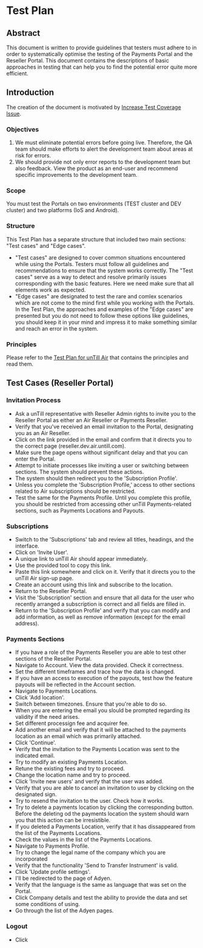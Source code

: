 # Test Plan

## Abstract

This document is written to provide guidelines that testers must adhere to in order to systematically optimise the testing of the Payments Portal and the Reseller Portal. This document contains the descriptions of basic approaches in testing that can help you to find the potential error quite more efficient.  

## Introduction

The creation of the document is motivated by [Increase Test Coverage Issue](https://dev.untill.com/projects/#!659377).

### Objectives

1. We must eliminate potential errors before going live. Therefore, the QA team should make efforts to alert the development team about areas at risk for errors.
2. We should provide not only error reports to the development team but also feedback. View the product as an end-user and recommend specific improvements to the development team.

### Scope

You must test the Portals on two environments (TEST cluster and DEV cluster) and two platforms (IoS and Android).

### Structure

This Test Plan has a separate structure that included two main sections: "Test cases" and "Edge cases".

- "Test cases" are designed to cover common situations encountered while using the Portals. Testers must follow all guidelines and recommendations to ensure that the system works correctly. The "Test cases" serve as a way to detect and resolve primarily issues corresponding with the basic features. Here we need make sure that all elements work as expected.
- "Edge cases" are designated to test the rare and comlex scenarios which are not come to the mind first while you working with the Portals. In the Test Plan, the approaches and examples of the "Edge cases" are presented but you do not need to follow these options like guidelines, you should keep it in your mind and impress it to make something similar and reach an error in the system.

### Principles

Please refer to the [Test Plan for unTill Air](https://docs.google.com/document/d/1JH1KWSJ1TzXFBp-H8c3hTkOsUP_n_cNefsJWcl0mQuA/edit?usp=sharing) that contains the principles and read them.

## Test Cases (Reseller Portal)

### Invitation Process

- Ask a unTill representative with Reseller Admin rights to invite you to the Reseller Portal as either an Air Reseller or Payments Reseller.
- Verify that you've received an email invitation to the Portal, designating you as an Air Reseller.
- Click on the link provided in the email and confirm that it directs you to the correct page (reseller.dev.air.untill.com).
- Make sure the page opens without significant delay and that you can enter the Portal.
- Attempt to initiate processes like inviting a user or switching between sections. The system should prevent these actions.
- The system should then redirect you to the 'Subscription Profile'.
- Unless you complete the 'Subscription Profile,' access to other sections related to Air subscriptions should be restricted.
- Test the same for the Payments Profile. Until you complete this profile, you should be restricted from accessing other unTill Payments-related sections, such as Payments Locations and Payouts.

### Subscriptions

- Switch to the 'Subscriptions' tab and review all titles, headings, and the interface.
- Click on 'Invite User'.
- A unique link to unTill Air should appear immediately.
- Use the provided tool to copy this link.
- Paste this link somewhere and click on it. Verify that it directs you to the unTill Air sign-up page.
- Create an account using this link and subscribe to the location.
- Return to the Reseller Portal.
- Visit the 'Subscription' section and ensure that all data for the user who recently arranged a subscription is correct and all fields are filled in.
- Return to the 'Subscription Profile' and verify that you can modify and add information, as well as remove information (except for the email address).

### Payments Sections

- If you have a role of the Payments Reseller you are able to test other sections of the Reseller Portal.
- Navigate to Account. View the data provided. Check it correctness.
- Set the different timeframes and trace how the data is changed.
- If you have an access to execution of the payouts, test how the feature payouts will be reflected in the Account section.
- Navigate to Payments Locations.
- Click 'Add location'.
- Switch between timezones. Ensure that you're able to do so.
- When you are entering the email you slould be prompted regarding its validity if the need arises.
- Set different processign fee and acquirer fee.
- Add another email and verify that it will be attached to the payments location as an email which was primarily attached.
- Click 'Continue'.
- Verify that the invitation to the Payments Location was sent to the indicated email.
- Try to modify an existing Payments Location.
- Retune the existing fees and try to proceed.
- Change the location name and try to proceed.
- Click 'Invite new users' and verify that the user was added.
- Verify that you are able to cancel an invitation to user by clicking on the designated sign.
- Try to resend the invitation to the user. Check how it works.
- Try to delete a payments location by clicking the corresponding button. Before the deleting od the payments location the system should warn you that this action can be irresistible.
- If you deleted a Payments Location, verify that it has dissappeared from the list of the Payments Locations.
- Check the values in the list of the Payments Locations.
- Navigate to Payments Profile.
- Try to change the legal name of the company which you are incorporated
- Verify that the functionality 'Send to Transfer Instrument' is valid.
- Click 'Update profile settings'.
- I'll be redirected to the page of Adyen.
- Verify that the language is the same as language that was set on the Portal.
- Click Company details and test the ability to provide the data and set some conditions of using.
- Go through the list of the Adyen pages.

### Logout

- Click 
